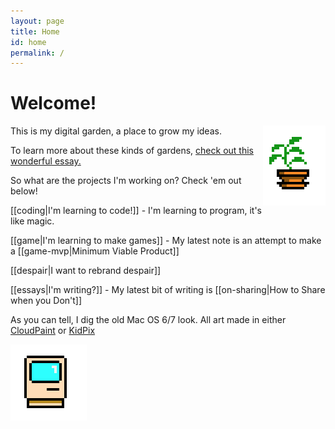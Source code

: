 ```yaml
---
layout: page
title: Home
id: home
permalink: /
---
```


# Welcome! 
<img src = "/assets/potted-plant.png" style = "float: right" alt="Potted Plant"/>
This is my digital garden, a place to grow my ideas. 

To learn more about these kinds of gardens, [check out this wonderful essay.](https://maggieappleton.com/garden-history)

So what are the projects I'm working on? Check 'em out below!

[[coding|I'm learning to code!]] - I'm learning to program, it's like magic.

[[game|I'm learning to make games]] - My latest note is an attempt to make a [[game-mvp|Minimum Viable Product]]

[[despair|I want to rebrand despair]]

[[essays|I'm writing?]] - My latest bit of writing is [[on-sharing|How to Share when you Don't]]

As you can tell, I dig the old Mac OS 6/7 look. All art made in either [CloudPaint](https://www.cloudpaint.com/imageeditor) or [KidPix](https://kidpix.app/)

![Mac Plus](/assets/mac.png)